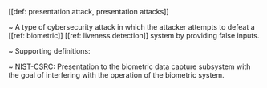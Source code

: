 [[def: presentation attack, presentation attacks]]

~ A type of cybersecurity attack in which the attacker attempts to defeat a [[ref: biometric]] [[ref: liveness detection]] system by providing false inputs.

~ Supporting definitions:

~ [NIST-CSRC](https://csrc.nist.gov/glossary/term/presentation_attack): Presentation to the biometric data capture subsystem with the goal of interfering with the operation of the biometric system.
